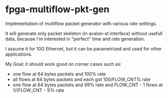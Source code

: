 # fpga-multiflow-pkt-gen
Implementation of multiflow packet generator with various rate settings.

It will generate only packet skeleton (in avalon-st interface) without usefull data,
because I'm interested in "perfect" time and rate generation.

I assume it for 10G Ethernet, but it can be parametrized and used for other applications.

My Goal: it should work good on corner cases such as:
  * one flow at 64 bytes packets and 100% rate
  * all flows at 64 bytes packets and each got 100/FLOW\_CNT% rate
  * one flow at 64 bytes packets and 99% rate and FLOW\_CNT - 1 flows at 1/(FLOW\_CNT - 1)% rate
